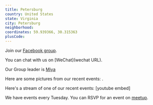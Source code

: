 ```yaml
---
title: Petersburg
country: United States
state: Virginia
city: Petersburg
neighborhood: 
coordinates: 59.939366, 30.315363
plusCode:
---
```

Join our [Facebook group](https://www.facebook.com/groups/free.code.camp.petersburg.va).

You can chat with us on [WeChat](wechat URL).

Our Group leader is [Miya](freecodecamp.org/miya)

Here are some pictures from our recent events:
![]().

Here's a stream of one of our recent events:
[youtube embed]

We have events every Tuesday. You can RSVP for an event on [meetup](meetupurl).
